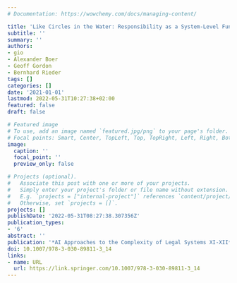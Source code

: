 ```yaml
---
# Documentation: https://wowchemy.com/docs/managing-content/

title: 'Like Circles in the Water: Responsibility as a System-Level Function'
subtitle: ''
summary: ''
authors:
- gio
- Alexander Boer
- Geoff Gordon
- Bernhard Rieder
tags: []
categories: []
date: '2021-01-01'
lastmod: 2022-05-31T10:27:38+02:00
featured: false
draft: false

# Featured image
# To use, add an image named `featured.jpg/png` to your page's folder.
# Focal points: Smart, Center, TopLeft, Top, TopRight, Left, Right, BottomLeft, Bottom, BottomRight.
image:
  caption: ''
  focal_point: ''
  preview_only: false

# Projects (optional).
#   Associate this post with one or more of your projects.
#   Simply enter your project's folder or file name without extension.
#   E.g. `projects = ["internal-project"]` references `content/project/deep-learning/index.md`.
#   Otherwise, set `projects = []`.
projects: []
publishDate: '2022-05-31T08:27:38.307356Z'
publication_types:
- '6'
abstract: ''
publication: '*AI Approaches to the Complexity of Legal Systems XI-XII*'
doi: 10.1007/978-3-030-89811-3_14
links:
- name: URL
  url: https://link.springer.com/10.1007/978-3-030-89811-3_14
---
```


